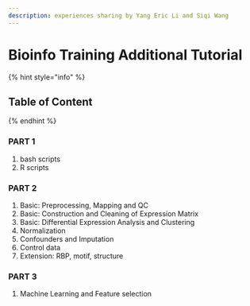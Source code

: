 ```yaml
---
description: experiences sharing by Yang Eric Li and Siqi Wang
---
```


# Bioinfo Training Additional Tutorial

{% hint style="info" %}
## **Table of Content**
{% endhint %}

### PART 1

1. bash scripts
2. R scripts

### PART 2

1. Basic: Preprocessing, Mapping and QC
2. Basic: Construction and Cleaning of Expression Matrix
3. Basic: Differential Expression Analysis and Clustering
4. Normalization
5. Confounders and Imputation
6. Control data
7. Extension: RBP, motif, structure

### PART 3

1. Machine Learning and Feature selection



